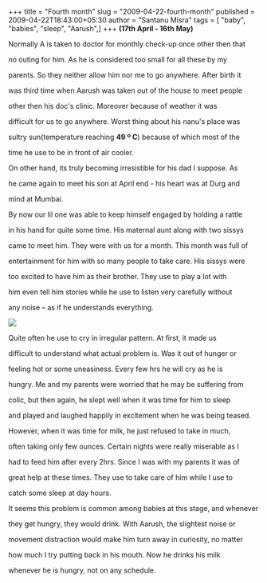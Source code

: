 +++
title = "Fourth month"
slug = "2009-04-22-fourth-month"
published = 2009-04-22T18:43:00+05:30
author = "Santanu Misra"
tags = [ "baby", "babies", "sleep", "Aarush",]
+++
**(17th April - 16th May)**

Normally A is taken to doctor for monthly check-up once other then that
no outing for him. As he is considered too small for all these by my
parents. So they neither allow him nor me to go anywhere. After birth it
was third time when Aarush was taken out of the house to meet people
other then his doc's clinic. Moreover because of weather it was
difficult for us to go anywhere. Worst thing about his nanu's place was
sultry sun(temperature reaching **49 º C**) because of which most of the
time he use to be in front of air cooler.

On other hand, its truly becoming irresistible for his dad I suppose. As
he came again to meet his son at April end - his heart was at Durg and
mind at Mumbai.

By now our lil one was able to keep himself engaged by holding a rattle
in his hand for quite some time. His maternal aunt along with two sissys
came to meet him. They were with us for a month. This month was full of
entertainment for him with so many people to take care. His sissys were
too excited to have him as their brother. They use to play a lot with
him even tell him stories while he use to listen very carefully without
any noise – as if he understands everything.

  

[![](../images/thumbnails/2009-04-22-fourth-month-aarush_tini.jpg)](../images/2009-04-22-fourth-month-aarush_tini.jpg)

Quite often he use to cry in irregular pattern. At first, it made us
difficult to understand what actual problem is. Was it out of hunger or
feeling hot or some uneasiness. Every few hrs he will cry as he is
hungry. Me and my parents were worried that he may be suffering from
colic, but then again, he slept well when it was time for him to sleep
and played and laughed happily in excitement when he was being teased.
However, when it was time for milk, he just refused to take in much,
often taking only few ounces. Certain nights were really miserable as I
had to feed him after every 2hrs. Since I was with my parents it was of
great help at these times. They use to take care of him while I use to
catch some sleep at day hours.

It seems this problem is common among babies at this stage, and whenever
they get hungry, they would drink. With Aarush, the slightest noise or
movement distraction would make him turn away in curiosity, no matter
how much I try putting back in his mouth. Now he drinks his milk
whenever he is hungry, not on any schedule.
